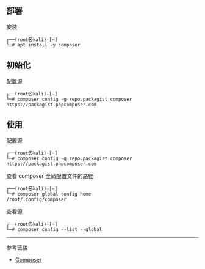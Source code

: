 ## 部署

安装

```shell
┌──(root㉿kali)-[~]
└─# apt install -y composer
```

## 初始化

配置源

```shell
┌──(root㉿kali)-[~]
└─# composer config -g repo.packagist composer https://packagist.phpcomposer.com
```

## 使用

配置源

```shell
┌──(root㉿kali)-[~]
└─# composer config -g repo.packagist composer https://packagist.phpcomposer.com
```

查看 composer 全局配置文件的路径

```shell
┌──(root㉿kali)-[~]
└─# composer global config home
/root/.config/composer
```

查看源

```shell
┌──(root㉿kali)-[~]
└─# composer config --list --global
```

---

参考链接

- [Composer](https://github.com/composer/composer)
